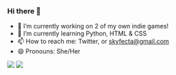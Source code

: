 ### Hi there 👋

<!--
**SkyfectaGameDev/SkyfectaGameDev** is a ✨ _special_ ✨ repository because its `README.md` (this file) appears on your GitHub profile.

Here are some ideas to get you started:


- 👯 I’m looking to collaborate on ...
- 🤔 I’m looking for help with ...
- 💬 Ask me about ...

- ⚡ Fun fact: ...
-->

- 🔭 I’m currently working on 2 of my own indie games!
- 🌱 I’m currently learning Python, HTML & CSS
- 📫 How to reach me: Twitter, or skyfecta@gmail.com
- 😄 Pronouns: She/Her

<img src="https://github-readme-stats.vercel.app/api/top-langs/?username=SkyfectaGameDev"/>
<img src="https://github-readme-stats.vercel.app/api?username=SkyfectaGameDev"/>
